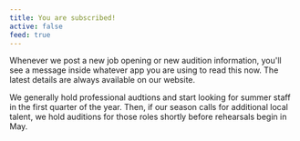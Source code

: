 ```yaml
---
title: You are subscribed!
active: false
feed: true
---
```


Whenever we post a new job opening or new audition information, you'll see a message inside whatever app you are using to read this now. The latest details are always available on our website.

We generally hold professional audtions and start looking for summer staff in the first quarter of the year. Then, if our season calls for additional local talent, we hold auditions for those roles shortly before rehearsals begin in May.